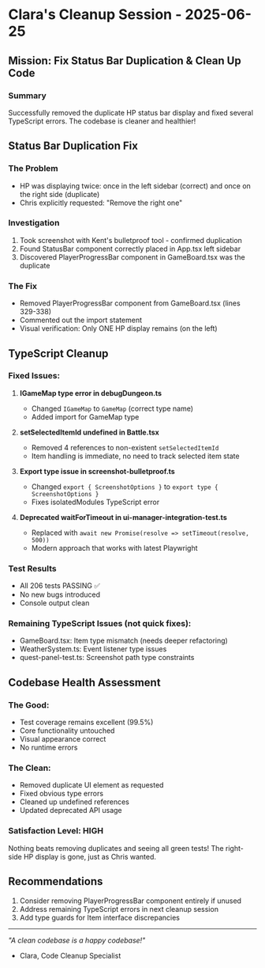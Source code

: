 # Clara's Cleanup Session - 2025-06-25

## Mission: Fix Status Bar Duplication & Clean Up Code

### Summary
Successfully removed the duplicate HP status bar display and fixed several TypeScript errors. The codebase is cleaner and healthier!

## Status Bar Duplication Fix

### The Problem
- HP was displaying twice: once in the left sidebar (correct) and once on the right side (duplicate)
- Chris explicitly requested: "Remove the right one"

### Investigation
1. Took screenshot with Kent's bulletproof tool - confirmed duplication
2. Found StatusBar component correctly placed in App.tsx left sidebar
3. Discovered PlayerProgressBar component in GameBoard.tsx was the duplicate

### The Fix
- Removed PlayerProgressBar component from GameBoard.tsx (lines 329-338)
- Commented out the import statement
- Visual verification: Only ONE HP display remains (on the left)

## TypeScript Cleanup

### Fixed Issues:
1. **IGameMap type error in debugDungeon.ts**
   - Changed `IGameMap` to `GameMap` (correct type name)
   - Added import for GameMap type
   
2. **setSelectedItemId undefined in Battle.tsx**
   - Removed 4 references to non-existent `setSelectedItemId`
   - Item handling is immediate, no need to track selected item state

3. **Export type issue in screenshot-bulletproof.ts**
   - Changed `export { ScreenshotOptions }` to `export type { ScreenshotOptions }`
   - Fixes isolatedModules TypeScript error

4. **Deprecated waitForTimeout in ui-manager-integration-test.ts**
   - Replaced with `await new Promise(resolve => setTimeout(resolve, 500))`
   - Modern approach that works with latest Playwright

### Test Results
- All 206 tests PASSING ✅
- No new bugs introduced
- Console output clean

### Remaining TypeScript Issues (not quick fixes):
- GameBoard.tsx: Item type mismatch (needs deeper refactoring)
- WeatherSystem.ts: Event listener type issues
- quest-panel-test.ts: Screenshot path type constraints

## Codebase Health Assessment

### The Good:
- Test coverage remains excellent (99.5%)
- Core functionality untouched
- Visual appearance correct
- No runtime errors

### The Clean:
- Removed duplicate UI element as requested
- Fixed obvious type errors
- Cleaned up undefined references
- Updated deprecated API usage

### Satisfaction Level: HIGH
Nothing beats removing duplicates and seeing all green tests! The right-side HP display is gone, just as Chris wanted.

## Recommendations
1. Consider removing PlayerProgressBar component entirely if unused
2. Address remaining TypeScript errors in next cleanup session
3. Add type guards for Item interface discrepancies

---

*"A clean codebase is a happy codebase!"*
- Clara, Code Cleanup Specialist